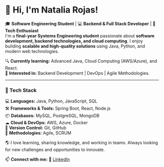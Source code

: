 # 👋 Hi, I'm Natalia Rojas!  
🎓 **Software Engineering Student** | 💻 **Backend & Full Stack Developer** | 🚀 **Tech Enthusiast**  
I'm a **final-year Systems Engineering student** passionate about **software development, backend technologies, and cloud computing**. I enjoy building **scalable and high-quality solutions** using Java, Python, and modern web technologies.  

🔍 **Currently learning:** Advanced Java, Cloud Computing (AWS/Azure), and React.  
🎯 **Interested in:** Backend Development | DevOps | Agile Methodologies.  

---

### 🚀 Tech Stack  

💻 **Languages:** Java, Python, JavaScript, SQL  
🛠 **Frameworks & Tools:** Spring Boot, React, Node.js  
📦 **Databases:** MySQL, PostgreSQL, MongoDB  
☁ **Cloud & DevOps:** AWS, Azure, Docker  
🔧 **Version Control:** Git, GitHub  
📌 **Methodologies:** Agile, SCRUM  

🌎 I love learning, sharing knowledge, and working in teams. Always looking for new challenges and opportunities to innovate. 

📫 **Connect with me:**
🔗 [LinkedIn](https://www.linkedin.com/in/laura-natalia-rojas-robayo)

